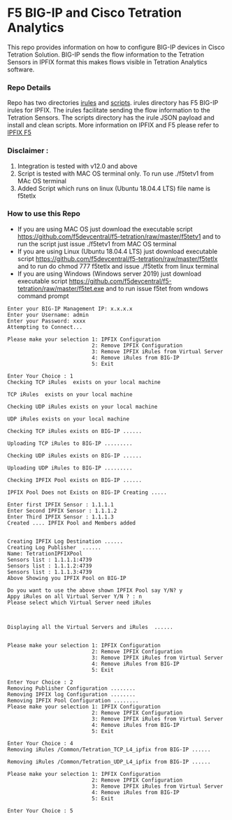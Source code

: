 # F5 BIG-IP and Cisco Tetration Analytics
This repo provides information on how to configure BIG-IP devices in Cisco Tetration Solution. BIG-IP sends the flow information to the Tetration Sensors in IPFIX format this makes flows visible in Tetration Analytics software.

### Repo Details
Repo has two directories [irules](https://github.com/f5devcentral/f5-tetration/tree/master/irules/) and [scripts](https://github.com/f5devcentral/f5-tetration/tree/master/scripts). irules directory has  F5 BIG-IP irules for IPFIX. The irules facilitate sending the flow information to the Tetration Sensors. The scripts directory has the irule JSON payload and install and clean scripts. More information on IPFIX and F5 please refer to [IPFIX F5](https://support.f5.com/kb/en-us/products/big-ip_ltm/manuals/product/bigip-external-monitoring-implementations-12-0-0/13.html)

### Disclaimer : 
1. Integration is tested with v12.0 and above
2. Script is tested with MAC OS terminal only. To run use ./f5tetv1 from MAc OS terminal
3. Added Script which runs on linux (Ubuntu 18.04.4 LTS) file name is f5tetlx


### How to use this Repo  

- If you are using MAC OS just download the executable script https://github.com/f5devcentral/f5-tetration/raw/master/f5tetv1
and to run the script just issue ./f5tetv1  from MAC OS terminal
- If you are using Linux (Ubuntu 18.04.4 LTS) just download executable script https://github.com/f5devcentral/f5-tetration/raw/master/f5tetlx
and to run do chmod 777 f5tetlx and issue ./f5tetlx from linux terminal
- If you are using Windows (Windows server 2019) just download executable script https://github.com/f5devcentral/f5-tetration/raw/master/f5tet.exe
and to run issue f5tet from wndows command prompt


```
Enter your BIG-IP Management IP: x.x.x.x
Enter your Username: admin
Enter your Password: xxxx
Attempting to Connect...

Please make your selection 1: IPFIX Configuration
                           2: Remove IPFIX Configuration
                           3: Remove IPFIX iRules from Virtual Server
                           4: Remove iRules from BIG-IP
                           5: Exit

Enter Your Choice : 1
Checking TCP iRules  exists on your local machine

TCP iRules  exists on your local machine

Checking UDP iRules exists on your local machine

UDP iRules exists on your local machine

Checking TCP iRules exists on BIG-IP ......

Uploading TCP iRules to BIG-IP .........

Checking UDP iRules exists on BIG-IP ......

Uploading UDP iRules to BIG-IP .........

Checking IPFIX Pool exists on BIG-IP ......

IPFIX Pool Does not Exists on BIG-IP Creating .....

Enter first IPFIX Sensor : 1.1.1.1
Enter Second IPFIX Sensor : 1.1.1.2
Enter Third IPFIX Sensor : 1.1.1.3
Created .... IPFIX Pool and Members added 


Creating IPFIX Log Destination ......
Creating Log Publisher  ......
Name: TetrationIPFIXPool
Sensors list : 1.1.1.1:4739 
Sensors list : 1.1.1.2:4739 
Sensors list : 1.1.1.3:4739 
Above Showing you IPFIX Pool on BIG-IP 

Do you want to use the above shown IPFIX Pool say Y/N? y
Appy iRules on all Virtual Server Y/N ? : n
Please select which Virtual Server need iRules 



Displaying all the Virtual Servers and iRules  ......
 
 
Please make your selection 1: IPFIX Configuration
                           2: Remove IPFIX Configuration
                           3: Remove IPFIX iRules from Virtual Server
                           4: Remove iRules from BIG-IP
                           5: Exit

Enter Your Choice : 2
Removing Publisher Configuration ........
Removing IPFIX log Configuration ........
Removing IPFIX Pool Configuration ........
Please make your selection 1: IPFIX Configuration
                           2: Remove IPFIX Configuration
                           3: Remove IPFIX iRules from Virtual Server
                           4: Remove iRules from BIG-IP
                           5: Exit

Enter Your Choice : 4
Removing iRules /Common/Tetration_TCP_L4_ipfix from BIG-IP ......

Removing iRules /Common/Tetration_UDP_L4_ipfix from BIG-IP ......

Please make your selection 1: IPFIX Configuration
                           2: Remove IPFIX Configuration
                           3: Remove IPFIX iRules from Virtual Server
                           4: Remove iRules from BIG-IP
                           5: Exit

Enter Your Choice : 5


```


